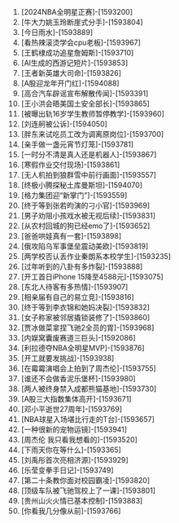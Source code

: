 
1. [2024NBA全明星正赛]-[1593200]
1. [牛大力姚玉玲断崖式分手]-[1593804]
1. [今日雨水]-[1593889]
1. [看热辣滚烫学会cpu老板]-[1593967]
1. [王鹤棣成功追星詹姆斯]-[1593710]
1. [AI生成的西游记短片]-[1593853]
1. [王者新英雄大司命]-[1593826]
1. [A股迎龙年开门红]-[1594088]
1. [高合汽车辟谣宣布解散传闻]-[1593391]
1. [王小洪会晤美国土安全部长]-[1593865]
1. [被曝出轨16岁学生教师暂停教学]-[1593960]
1. [刘连舸被公诉]-[1594050]
1. [胖东来试吃员工改为调离原岗位]-[1593700]
1. [亲手做一盏元宵节灯笼]-[1593781]
1. [一时分不清是真人还是机器人]-[1593867]
1. [寒假作业交付现场]-[1593861]
1. [无人机拍到狼群雪中前行画面]-[1593557]
1. [终极小腾探秘土库曼斯坦]-[1594070]
1. [格力集团迎“新掌门”]-[1593559]
1. [终于等到张若昀演的刁小官]-[1593969]
1. [男子劝阻小孩戏水被无视后续]-[1593831]
1. [从农村回城的狗已经emo了]-[1593652]
1. [爸爸哄娃真有一套]-[1593898]
1. [俄攻陷乌军事堡垒震动美欧]-[1593819]
1. [两学校否认丢作业秦朗系本校学生]-[1593235]
1. [过年听到的八卦有多炸裂]-[1593888]
1. [开工首日iPhone 15降至4588元]-[1593075]
1. [东北人待客有多热情]-[1593907]
1. [相亲届有自己的易立竞]-[1593816]
1. [终于等到李衣锦和她妈决裂]-[1593832]
1. [女子称家被邻居撬锁装修了]-[1593860]
1. [贾冰做菜拿捏飞驰2全员的胃]-[1593968]
1. [内娱窝囊废赛道三巨头]-[1592086]
1. [利拉德夺NBA全明星MVP]-[1593876]
1. [开工就要发挑战]-[1593938]
1. [在霉霉演唱会上拍到了周杰伦]-[1593755]
1. [谁还不会做香泥乐堡杯]-[1593980]
1. [两人被终身禁入成都熊猫基地]-[1593730]
1. [A股三大指数集体高开]-[1593671]
1. [邓小平逝世27周年]-[1593769]
1. [NBA球星入场堪比行走的T台]-[1593657]
1. [一种很新的宠物运镜]-[1593941]
1. [周杰伦 我只看我想看的]-[1593520]
1. [下雨天你在等什么]-[1593365]
1. [刘禹彤首次亮相济源]-[1593929]
1. [乐莹变拳手日记]-[1593749]
1. [第二十条教你面对校园霸凌]-[1593820]
1. [顶级车队被飞驰驾校上了一课]-[1593801]
1. [贵州山火火情已基本控制]-[1593883]
1. [你看我几分像从前]-[1593766]